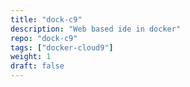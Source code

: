 ```yaml
---
title: "dock-c9"
description: "Web based ide in docker"
repo: "dock-c9"
tags: ["docker-cloud9"]
weight: 1
draft: false
---
```

